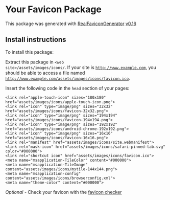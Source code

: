 # Your Favicon Package

This package was generated with [RealFaviconGenerator](https://realfavicongenerator.net/) [v0.16](https://realfavicongenerator.net/change_log#v0.16)

## Install instructions

To install this package:

Extract this package in <code>&lt;web site&gt;/assets/images/icons/</code>. If your site is <code>http://www.example.com</code>, you should be able to access a file named <code>http://www.example.com/assets/images/icons/favicon.ico</code>.

Insert the following code in the `head` section of your pages:

    <link rel="apple-touch-icon" sizes="180x180" href="assets/images/icons/apple-touch-icon.png">
    <link rel="icon" type="image/png" sizes="32x32" href="assets/images/icons/favicon-32x32.png">
    <link rel="icon" type="image/png" sizes="194x194" href="assets/images/icons/favicon-194x194.png">
    <link rel="icon" type="image/png" sizes="192x192" href="assets/images/icons/android-chrome-192x192.png">
    <link rel="icon" type="image/png" sizes="16x16" href="assets/images/icons/favicon-16x16.png">
    <link rel="manifest" href="assets/images/icons/site.webmanifest">
    <link rel="mask-icon" href="assets/images/icons/safari-pinned-tab.svg" color="#000000">
    <link rel="shortcut icon" href="assets/images/icons/favicon.ico">
    <meta name="msapplication-TileColor" content="#000000">
    <meta name="msapplication-TileImage" content="assets/images/icons/mstile-144x144.png">
    <meta name="msapplication-config" content="assets/images/icons/browserconfig.xml">
    <meta name="theme-color" content="#000000">

*Optional* - Check your favicon with the [favicon checker](https://realfavicongenerator.net/favicon_checker)